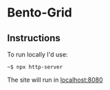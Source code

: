 # Bento-Grid

## Instructions

To run locally I'd use:

```
~$ npx http-server
```

The site will run in [localhost:8080](http://localhost:8080/)
